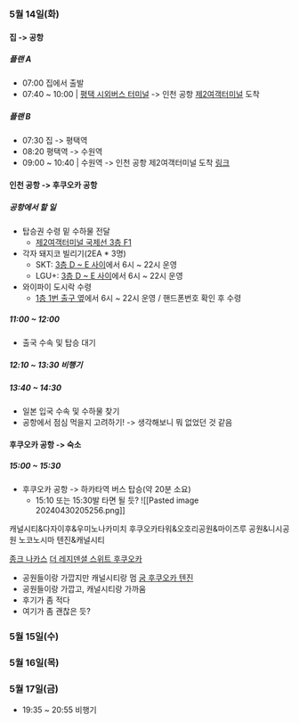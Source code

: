 ### 5월 14일(화)
#### 집 -> 공항
##### 플랜 A
- 07:00 집에서 출발
- 07:40 ~ 10:00 | [평택 시외버스 터미널](https://transportation.asamaru.net/%EC%8B%9C%EC%99%B8%EB%B2%84%EC%8A%A4/%EC%8B%9C%EA%B0%84%ED%91%9C/%ED%8F%89%ED%83%9D%EC%8B%9C%EC%99%B8%EB%B2%84%EC%8A%A4%ED%84%B0%EB%AF%B8%EB%84%90/) -> 인천 공항 [제2여객터미널](https://www.jinair.com/promotion/event/BnmmebJXVmcmhRD?snsLang=ko_KR&ctrCd=KOR) 도착
##### 플랜 B
- 07:30 집 -> 평택역
- 08:20 평택역 -> 수원역
- 09:00 ~ 10:40 | 수원역 -> 인천 공항 제2여객터미널 도착 [링크](<https://map.naver.com/p/directions/14137544.3950592,4476234.3926054,%EC%88%98%EC%9B%90%EC%97%AD%20(%EA%B3%A0%EC%86%8D%EC%B2%A0%EB%8F%84),19546226,PLACE_POI/14074642.548682,4504452.9559392,%EC%9D%B8%EC%B2%9C%EA%B5%AD%EC%A0%9C%EA%B3%B5%ED%95%AD%20%EC%A0%9C2%EC%97%AC%EA%B0%9D%ED%84%B0%EB%AF%B8%EB%84%90,1559888035,PLACE_POI/-/transit/0?c=16.00,0,0,0,dh>)
#### 인천 공항 -> 후쿠오카 공항
##### 공항에서 할 일
- 탑승권 수령 밑 수하물 전달
	- [제2여객터미널 국제선 3층 F1](https://www.jinair.com/ready/counter) 
- 각자 돼지코 빌리기(2EA * 3명)
	- SKT: [3층 D ~ E 사이](https://www.tworld.co.kr/poc/html/center/CS4.4.7T.1T.html)에서 6시 ~ 22시 운영
	- LGU+: [3층 D ~ E 사이](https://www.lguplus.com/plan/roaming/support)에서 6시 ~ 22시 운영
- 와이파이 도시락 수령
	- [1층 1번 출구 옆](https://www.wifidosirak.com/v3/reserv_delieverplace.aspx#)에서 6시 ~ 22시 운영 / 핸드폰번호 확인 후 수령
##### 11:00 ~ 12:00
- 출국 수속 및 탑승 대기
##### 12:10 ~ 13:30 비행기
##### 13:40 ~ 14:30
- 일본 입국 수속 및 수하물 찾기
- 공항에서 점심 먹을지 고려하기! -> 생각해보니 뭐 없었던 것 같음
#### 후쿠오카 공항 -> 숙소
##### 15:00 ~ 15:30
- 후쿠오카 공항 -> 하카타역 버스 탑승(약 20분 소요)
	- 15:10 또는 15:30발 타면 될 듯?
![[Pasted image 20240430205256.png]]

캐널시티&다자이후&우미노나카미치 
후쿠오카타워&오호리공원&마이즈루 공원&니시공원 
노코노시마 
텐진&캐널시티

[종크 나카스](https://www.agoda.com/ko-kr/zonk/hotel/fukuoka-jp.html?finalPriceView=1&isShowMobileAppPrice=false&cid=1891463&numberOfBedrooms=&familyMode=false&adults=3&children=0&rooms=1&maxRooms=0&checkIn=2024-05-14&isCalendarCallout=false&childAges=&numberOfGuest=0&missingChildAges=false&travellerType=3&showReviewSubmissionEntry=false&currencyCode=KRW&isFreeOccSearch=false&tag=45b17d1d-e0b0-fe2a-ce90-5513829d856b&isCityHaveAsq=false&tspTypes=7%2C1&los=4&searchrequestid=9d530917-fe2d-4e3d-b002-3fad46cbd733&ds=fheTzf5wj%2BZvgP5K)
[더 레지덴셜 스위트 후쿠오카](https://www.agoda.com/ko-kr/the-residential-suites-fukuoka/hotel/fukuoka-jp.html?finalPriceView=1&isShowMobileAppPrice=false&cid=1891463&numberOfBedrooms=&familyMode=false&adults=3&children=0&rooms=1&maxRooms=0&checkIn=2024-05-14&isCalendarCallout=false&childAges=&numberOfGuest=0&missingChildAges=false&travellerType=3&showReviewSubmissionEntry=false&currencyCode=KRW&isFreeOccSearch=false&tag=45b17d1d-e0b0-fe2a-ce90-5513829d856b&isCityHaveAsq=false&tspTypes=7%2C6%2C8&los=4&searchrequestid=c98b982b-b65b-4a8d-888d-71c751e1f302&ds=fheTzf5wj%2BZvgP5K)
- 공원들이랑 가깝지만 캐널시티랑 멈
[굼 후쿠오카 텐진](https://www.agoda.com/ko-kr/toho-hotel-tenjin/hotel/fukuoka-jp.html?finalPriceView=1&isShowMobileAppPrice=false&cid=1891463&numberOfBedrooms=&familyMode=false&adults=3&children=0&rooms=1&maxRooms=0&checkIn=2024-05-14&isCalendarCallout=false&childAges=&numberOfGuest=0&missingChildAges=false&travellerType=3&showReviewSubmissionEntry=false&currencyCode=KRW&isFreeOccSearch=false&tag=45b17d1d-e0b0-fe2a-ce90-5513829d856b&isCityHaveAsq=false&tspTypes=17%2C5&los=4&searchrequestid=6abda69e-6002-4a33-ace9-ffb50f0d70ca&ds=fheTzf5wj%2BZvgP5K)
- 공원들이랑 가깝고, 캐널시티랑 가까움
- 후기가 좀 적다
- 여기가 좀 괜찮은 듯?
### 5월 15일(수)

### 5월 16일(목)

### 5월 17일(금)
- 19:35 ~ 20:55 비행기